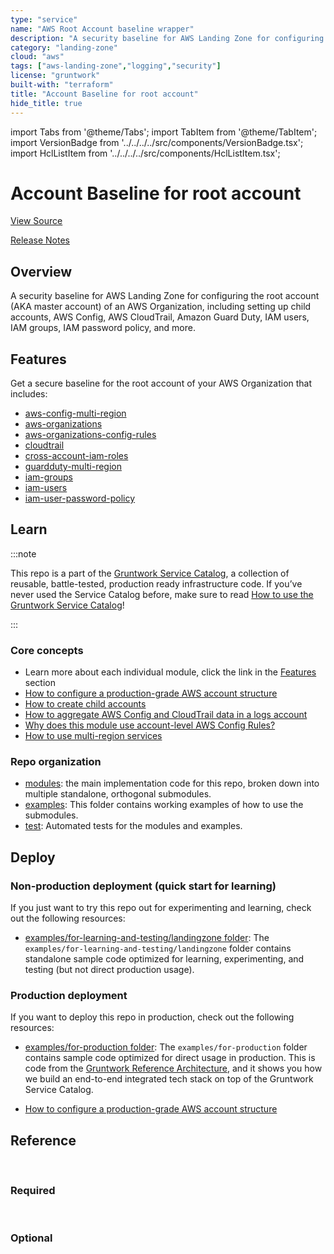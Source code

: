 ```yaml
---
type: "service"
name: "AWS Root Account baseline wrapper"
description: "A security baseline for AWS Landing Zone for configuring the root account (AKA master account) of an AWS Organization, including setting up child accounts, AWS Config, AWS CloudTrail, Amazon Guard Duty, IAM users, IAM groups, IAM password policy, and more."
category: "landing-zone"
cloud: "aws"
tags: ["aws-landing-zone","logging","security"]
license: "gruntwork"
built-with: "terraform"
title: "Account Baseline for root account"
hide_title: true
---
```


import Tabs from '@theme/Tabs';
import TabItem from '@theme/TabItem';
import VersionBadge from '../../../../src/components/VersionBadge.tsx';
import HclListItem from '../../../../src/components/HclListItem.tsx';

<VersionBadge version="0.85.0" lastModifiedVersion="0.85.0"/>

# Account Baseline for root account


<a href="https://github.com/gruntwork-io/terraform-aws-service-catalog/tree/master/modules/landingzone/account-baseline-root" className="link-button">View Source</a>

<a href="https://github.com/gruntwork-io/terraform-aws-service-catalog/releases?q=landingzone%2Faccount-baseline-root" className="link-button" title="Release notes for only the service catalog versions which impacted this service.">Release Notes</a>

## Overview

A security baseline for AWS Landing Zone for configuring the root account (AKA master account) of an AWS Organization, including setting up
child accounts, AWS Config, AWS CloudTrail, Amazon Guard Duty, IAM users, IAM groups, IAM password policy, and more.

## Features

Get a secure baseline for the root account of your AWS Organization that includes:

*   [aws-config-multi-region](https://github.com/gruntwork-io/terraform-aws-security/tree/master/modules/aws-config-multi-region)
*   [aws-organizations](https://github.com/gruntwork-io/terraform-aws-security/tree/master/modules/aws-organizations)
*   [aws-organizations-config-rules](https://github.com/gruntwork-io/terraform-aws-security/tree/master/modules/aws-organizations-config-rules)
*   [cloudtrail](https://github.com/gruntwork-io/terraform-aws-security/tree/master/modules/cloudtrail)
*   [cross-account-iam-roles](https://github.com/gruntwork-io/terraform-aws-security/tree/master/modules/cross-account-iam-roles)
*   [guardduty-multi-region](https://github.com/gruntwork-io/terraform-aws-security/tree/master/modules/guardduty-multi-region)
*   [iam-groups](https://github.com/gruntwork-io/terraform-aws-security/tree/master/modules/iam-groups)
*   [iam-users](https://github.com/gruntwork-io/terraform-aws-security/tree/master/modules/iam-users)
*   [iam-user-password-policy](https://github.com/gruntwork-io/terraform-aws-security/tree/master/modules/iam-user-password-policy)

## Learn

:::note

This repo is a part of the [Gruntwork Service Catalog](https://github.com/gruntwork-io/terraform-aws-service-catalog/),
a collection of reusable, battle-tested, production ready infrastructure code.
If you’ve never used the Service Catalog before, make sure to read
[How to use the Gruntwork Service Catalog](https://docs.gruntwork.io/reference/services/intro/overview)!

:::

### Core concepts

*   Learn more about each individual module, click the link in the [Features](#features) section
*   [How to configure a production-grade AWS account structure](https://docs.gruntwork.io/guides/build-it-yourself/landing-zone/)
*   [How to create child accounts](https://github.com/gruntwork-io/terraform-aws-service-catalog/tree/master/core-concepts.md#creating-child-accounts)
*   [How to aggregate AWS Config and CloudTrail data in a logs account](https://github.com/gruntwork-io/terraform-aws-service-catalog/tree/master/core-concepts.md#aggregating-aws-config-and-cloudtrail-data-in-a-logs-account)
*   [Why does this module use account-level AWS Config Rules?](https://github.com/gruntwork-io/terraform-aws-service-catalog/tree/master/core-concepts.md#why-does-this-module-use-account-level-aws-config-rules)
*   [How to use multi-region services](https://github.com/gruntwork-io/terraform-aws-service-catalog/tree/master/core-concepts.md#how-to-use-multi-region-services)

### Repo organization

*   [modules](https://github.com/gruntwork-io/terraform-aws-service-catalog/tree/master/modules): the main implementation code for this repo, broken down into multiple standalone, orthogonal submodules.
*   [examples](https://github.com/gruntwork-io/terraform-aws-service-catalog/tree/master/examples): This folder contains working examples of how to use the submodules.
*   [test](https://github.com/gruntwork-io/terraform-aws-service-catalog/tree/master/test): Automated tests for the modules and examples.

## Deploy

### Non-production deployment (quick start for learning)

If you just want to try this repo out for experimenting and learning, check out the following resources:

*   [examples/for-learning-and-testing/landingzone folder](https://github.com/gruntwork-io/terraform-aws-service-catalog/tree/master/examples/for-learning-and-testing/landingzone): The
    `examples/for-learning-and-testing/landingzone` folder contains standalone sample code optimized for learning,
    experimenting, and testing (but not direct production usage).

### Production deployment

If you want to deploy this repo in production, check out the following resources:

*   [examples/for-production folder](https://github.com/gruntwork-io/terraform-aws-service-catalog/tree/master/examples/for-production): The `examples/for-production` folder contains sample code
    optimized for direct usage in production. This is code from the
    [Gruntwork Reference Architecture](https://gruntwork.io/reference-architecture/), and it shows you how we build an
    end-to-end integrated tech stack on top of the Gruntwork Service Catalog.

*   [How to configure a production-grade AWS account structure](https://docs.gruntwork.io/guides/build-it-yourself/landing-zone/)

## Reference

<Tabs>
<TabItem value="inputs" label="Inputs" default>

<br/>

### Required

<HclListItem name="aws_account_id" requirement="required" description="The AWS Account ID the template should be operated on. This avoids misconfiguration errors caused by environment variables." type="string"/>

<HclListItem name="aws_region" requirement="required" description="The AWS Region to use as the global config recorder and seed region for GuardDuty." type="string"/>

<HclListItem name="child_accounts" requirement="required" description="Map of child accounts to create. The map key is the name of the account and the value is an object containing account configuration variables. See the comments below for what keys and values this object should contain." type="any"/>

<HclListItem name="config_opt_in_regions" requirement="required" description="Creates resources in the specified regions. The best practice is to enable AWS Config in all enabled regions in your AWS account. This variable must NOT be set to null or empty. Otherwise, we won't know which regions to use and authenticate to, and may use some not enabled in your AWS account (e.g., GovCloud, China, etc). To get the list of regions enabled in your AWS account, you can use the AWS CLI: aws ec2 describe-regions." type="list" typeDetails="list(string)"/>

<HclListItem name="ebs_opt_in_regions" requirement="required" description="Creates resources in the specified regions. The best practice is to enable EBS Encryption in all enabled regions in your AWS account. This variable must NOT be set to null or empty. Otherwise, we won't know which regions to use and authenticate to, and may use some not enabled in your AWS account (e.g., GovCloud, China, etc). To get the list of regions enabled in your AWS account, you can use the AWS CLI: aws ec2 describe-regions. The value provided for <a href=#global_recorder_region><code>global_recorder_region</code></a> must be in this list." type="list" typeDetails="list(string)"/>

<HclListItem name="guardduty_opt_in_regions" requirement="required" description="Creates resources in the specified regions. The best practice is to enable GuardDuty in all enabled regions in your AWS account. This variable must NOT be set to null or empty. Otherwise, we won't know which regions to use and authenticate to, and may use some not enabled in your AWS account (e.g., GovCloud, China, etc). To get the list of regions enabled in your AWS account, you can use the AWS CLI: aws ec2 describe-regions. The value provided for <a href=#global_recorder_region><code>global_recorder_region</code></a> must be in this list." type="list" typeDetails="list(string)"/>

<HclListItem name="iam_access_analyzer_opt_in_regions" requirement="required" description="Creates resources in the specified regions. The best practice is to enable IAM Access Analyzer in all enabled regions in your AWS account. This variable must NOT be set to null or empty. Otherwise, we won't know which regions to use and authenticate to, and may use some not enabled in your AWS account (e.g., GovCloud, China, etc). To get the list of regions enabled in your AWS account, you can use the AWS CLI: aws ec2 describe-regions. The value provided for <a href=#global_recorder_region><code>global_recorder_region</code></a> must be in this list." type="list" typeDetails="list(string)"/>

<HclListItem name="name_prefix" requirement="required" description="The name used to prefix AWS Config and Cloudtrail resources, including the S3 bucket names and SNS topics used for each." type="string"/>


<br/>


### Optional

<HclListItem name="additional_config_rules" requirement="optional" description="Map of additional managed rules to add. The key is the name of the rule (e.g. ´acm-certificate-expiration-check´) and the value is an object specifying the rule details" type="map" typeDetails="map(object({
    # Description of the rule
    description : string
    # Identifier of an available AWS Config Managed Rule to call.
    identifier : string
    # Trigger type of the rule, must be one of ´CONFIG_CHANGE´ or ´PERIODIC´.
    trigger_type : string
    # A map of input parameters for the rule. If you don't have parameters, pass in an empty map ´{}´.
    input_parameters : map(string)
    # Whether or not this applies to global (non-regional) resources like IAM roles. When true, these rules are disabled
    # if var.enable_global_resource_rules is false.
    applies_to_global_resources = bool
  }))" defaultValue="{}"/>

<HclListItem name="allow_auto_deploy_from_github_actions_for_sources" requirement="optional" description="Map of github repositories to the list of branches that are allowed to assume the IAM role. The repository should be encoded as org/repo-name (e.g., gruntwork-io/terrraform-aws-ci). Allows GitHub Actions to assume the auto deploy IAM role using an OpenID Connect Provider for the given repositories. Refer to the docs for github-actions-iam-role for more information. Note that this is mutually exclusive with <a href=#allow_auto_deploy_from_other_account_arns><code>allow_auto_deploy_from_other_account_arns</code></a>. Only used if <a href=#enable_github_actions_access><code>enable_github_actions_access</code></a> is true. " type="map" typeDetails="map(list(string))" defaultValue="{}"/>

<HclListItem name="allow_auto_deploy_from_other_account_arns" requirement="optional" description="A list of IAM ARNs from other AWS accounts that will be allowed to assume the auto deploy IAM role that has the permissions in <a href=#auto_deploy_permissions><code>auto_deploy_permissions</code></a>." type="list" typeDetails="list(string)" defaultValue="[]"/>

<HclListItem name="allow_billing_access_from_other_account_arns" requirement="optional" description="A list of IAM ARNs from other AWS accounts that will be allowed full (read and write) access to the billing info for this account." type="list" typeDetails="list(string)" defaultValue="[]"/>

<HclListItem name="allow_cloudtrail_access_with_iam" requirement="optional" description="If true, an IAM Policy that grants access to CloudTrail will be honored. If false, only the ARNs listed in <a href=#kms_key_user_iam_arns><code>kms_key_user_iam_arns</code></a> will have access to CloudTrail and any IAM Policy grants will be ignored. (true or false)" type="bool" defaultValue="true"/>

<HclListItem name="allow_dev_access_from_other_account_arns" requirement="optional" description="A list of IAM ARNs from other AWS accounts that will be allowed full (read and write) access to the services in this account specified in <a href=#dev_permitted_services><code>dev_permitted_services</code></a>." type="list" typeDetails="list(string)" defaultValue="[]"/>

<HclListItem name="allow_full_access_from_other_account_arns" requirement="optional" description="A list of IAM ARNs from other AWS accounts that will be allowed full (read and write) access to this account." type="list" typeDetails="list(string)" defaultValue="[]"/>

<HclListItem name="allow_logs_access_from_other_account_arns" requirement="optional" description="A list of IAM ARNs from other AWS accounts that will be allowed read access to the logs in CloudTrail, AWS Config, and CloudWatch for this account. If <a href=#cloudtrail_kms_key_arn><code>cloudtrail_kms_key_arn</code></a> is specified, will also be given permissions to decrypt with the KMS CMK that is used to encrypt CloudTrail logs." type="list" typeDetails="list(string)" defaultValue="[]"/>

<HclListItem name="allow_read_only_access_from_other_account_arns" requirement="optional" description="A list of IAM ARNs from other AWS accounts that will be allowed read-only access to this account." type="list" typeDetails="list(string)" defaultValue="[]"/>

<HclListItem name="allow_ssh_grunt_access_from_other_account_arns" requirement="optional" description="A list of IAM ARNs from other AWS accounts that will be allowed read access to IAM groups and publish SSH keys. This is used for ssh-grunt." type="list" typeDetails="list(string)" defaultValue="[]"/>

<HclListItem name="allow_support_access_from_other_account_arns" requirement="optional" description="A list of IAM ARNs from other AWS accounts that will be allowed access to AWS support for this account." type="list" typeDetails="list(string)" defaultValue="[]"/>

<HclListItem name="auto_deploy_permissions" requirement="optional" description="A list of IAM permissions (e.g. ec2:*) that will be added to an IAM Group for doing automated deployments. NOTE: If <a href=#should_create_iam_group_auto_deploy><code>should_create_iam_group_auto_deploy</code></a> is true, the list must have at least one element (e.g. '*')." type="list" typeDetails="list(string)" defaultValue="[]"/>

<HclListItem name="cloudtrail_allow_kms_describe_key_to_external_aws_accounts" requirement="optional" description="Whether or not to allow kms:DescribeKey to external AWS accounts with write access to the CloudTrail bucket. This is useful during deployment so that you don't have to pass around the KMS key ARN." type="bool" defaultValue="false"/>

<HclListItem name="cloudtrail_cloudwatch_logs_group_name" requirement="optional" description="Specify the name of the CloudWatch Logs group to publish the CloudTrail logs to. This log group exists in the current account. Set this value to `null` to avoid publishing the trail logs to the logs group. The recommended configuration for CloudTrail is (a) for each child account to aggregate its logs in an S3 bucket in a single central account, such as a logs account and (b) to also store 14 days work of logs in CloudWatch in the child account itself for local debugging." type="string" defaultValue="cloudtrail-logs"/>

<HclListItem name="cloudtrail_data_logging_enabled" requirement="optional" description="If true, logging of data events will be enabled." type="bool" defaultValue="false"/>

<HclListItem name="cloudtrail_data_logging_include_management_events" requirement="optional" description="Specify if you want your event selector to include management events for your trail." type="bool" defaultValue="true"/>

<HclListItem name="cloudtrail_data_logging_read_write_type" requirement="optional" description="Specify if you want your trail to log read-only events, write-only events, or all. Possible values are: ReadOnly, WriteOnly, All." type="string" defaultValue="All"/>

<HclListItem name="cloudtrail_data_logging_resources" requirement="optional" description="Data resources for which to log data events. This should be a map, where each key is a data resource type, and each value is a list of data resource values. Possible values for data resource types are: AWS::S3::Object, AWS::Lambda::Function and AWS::DynamoDB::Table. See the '<a href=#data_resource><code>data_resource</code></a>' block within the '<a href=#event_selector><code>event_selector</code></a>' block of the '<a href=#aws_cloudtrail><code>aws_cloudtrail</code></a>' resource for context: https://registry.terraform.io/providers/hashicorp/aws/latest/docs/resources/cloudtrail#<a href=#data_resource><code>data_resource</code></a>." type="map" typeDetails="map(list(string))" defaultValue="{}"/>

<HclListItem name="cloudtrail_enable_key_rotation" requirement="optional" description="Whether or not to enable automatic annual rotation of the KMS key. Defaults to true." type="bool" defaultValue="true"/>

<HclListItem name="cloudtrail_force_destroy" requirement="optional" description="If set to true, when you run 'terraform destroy', delete all objects from the bucket so that the bucket can be destroyed without error. Warning: these objects are not recoverable so only use this if you're absolutely sure you want to permanently delete everything!" type="bool" defaultValue="false"/>

<HclListItem name="cloudtrail_is_organization_trail" requirement="optional" description="Specifies whether the trail is an AWS Organizations trail. Organization trails log events for the root account and all member accounts. Can only be created in the organization root account. (true or false)" type="bool" defaultValue="false"/>

<HclListItem name="cloudtrail_kms_key_administrator_iam_arns" requirement="optional" description="All CloudTrail Logs will be encrypted with a KMS Key (a Customer Master Key) that governs access to write API calls older than 7 days and all read API calls. The IAM Users specified in this list will have rights to change who can access this extended log data. Note that if you specify a logs account (by setting <a href=#is_logs_account><code>is_logs_account</code></a> = true on one of the accounts in <a href=#child_accounts><code>child_accounts</code></a>), the KMS CMK will be created in that account, and the root of that account will automatically be made an admin of the CMK." type="list" typeDetails="list(string)" defaultValue="[]"/>

<HclListItem name="cloudtrail_kms_key_arn" requirement="optional" description="All CloudTrail Logs will be encrypted with a KMS CMK (Customer Master Key) that governs access to write API calls older than 7 days and all read API calls. If that CMK already exists, set this to the ARN of that CMK. Otherwise, set this to null, and a new CMK will be created. If you set <a href=#is_logs_account><code>is_logs_account</code></a> to true on one of the accounts in <a href=#child_accounts><code>child_accounts</code></a>, the KMS CMK will be created in that account (this is the recommended approach!)." type="string" defaultValue="null"/>

<HclListItem name="cloudtrail_kms_key_arn_is_alias" requirement="optional" description="If the <a href=#kms_key_arn><code>kms_key_arn</code></a> provided is an alias or alias ARN, then this must be set to true so that the module will exchange the alias for a CMK ARN. Setting this to true and using aliases requires <a href=#cloudtrail_allow_kms_describe_key_to_external_aws_accounts><code>cloudtrail_allow_kms_describe_key_to_external_aws_accounts</code></a> to also be true for multi-account scenarios." type="bool" defaultValue="false"/>

<HclListItem name="cloudtrail_kms_key_user_iam_arns" requirement="optional" description="All CloudTrail Logs will be encrypted with a KMS Key (a Customer Master Key) that governs access to write API calls older than 7 days and all read API calls. The IAM Users specified in this list will have read-only access to this extended log data." type="list" typeDetails="list(string)" defaultValue="[]"/>

<HclListItem name="cloudtrail_num_days_after_which_archive_log_data" requirement="optional" description="After this number of days, log files should be transitioned from S3 to Glacier. Enter 0 to never archive log data." type="number" defaultValue="30"/>

<HclListItem name="cloudtrail_num_days_after_which_delete_log_data" requirement="optional" description="After this number of days, log files should be deleted from S3. Enter 0 to never delete log data." type="number" defaultValue="365"/>

<HclListItem name="cloudtrail_num_days_to_retain_cloudwatch_logs" requirement="optional" description="After this number of days, logs stored in CloudWatch will be deleted. Possible values are: 1, 3, 5, 7, 14, 30, 60, 90, 120, 150, 180, 365, 400, 545, 731, 1827, 3653, and 0 (default). When set to 0, logs will be retained indefinitely." type="number" defaultValue="0"/>

<HclListItem name="cloudtrail_organization_id" requirement="optional" description="The ID of the organization. Required only if an organization wide CloudTrail is being setup and `<a href=#create_organization><code>create_organization</code></a>` is set to false. The organization ID is required to ensure that the entire organization is whitelisted in the CloudTrail bucket write policy." type="string" defaultValue="null"/>

<HclListItem name="cloudtrail_s3_bucket_name" requirement="optional" description="The name of the S3 Bucket where CloudTrail logs will be stored. This could be a bucket in this AWS account or the name of a bucket in another AWS account where CloudTrail logs should be sent. If you set <a href=#is_logs_account><code>is_logs_account</code></a> on one of the accounts in <a href=#child_accounts><code>child_accounts</code></a>, the S3 bucket will be created in that account (this is the recommended approach!)." type="string" defaultValue="null"/>

<HclListItem name="cloudtrail_s3_mfa_delete" requirement="optional" description="Enable MFA delete for either 'Change the versioning state of your bucket' or 'Permanently delete an object version'. This setting only applies to the bucket used to storage Cloudtrail data. This cannot be used to toggle this setting but is available to allow managed buckets to reflect the state in AWS.  For instructions on how to enable MFA Delete, check out the README from the terraform-aws-security/private-s3-bucket module." type="bool" defaultValue="false"/>

<HclListItem name="cloudtrail_should_create_s3_bucket" requirement="optional" description="If true, create an S3 bucket of name <a href=#cloudtrail_s3_bucket_name><code>cloudtrail_s3_bucket_name</code></a> for CloudTrail logs, either in the logs account—the account in <a href=#child_accounts><code>child_accounts</code></a> that has <a href=#is_logs_account><code>is_logs_account</code></a> set to true (this is the recommended approach!)—or in this account if none of the child accounts are marked as a logs account. If false, assume <a href=#cloudtrail_s3_bucket_name><code>cloudtrail_s3_bucket_name</code></a> is an S3 bucket that already exists. We recommend setting this to true and setting <a href=#is_logs_account><code>is_logs_account</code></a> to true on one of the accounts in <a href=#child_accounts><code>child_accounts</code></a> to use that account as a logs account where you aggregate all your CloudTrail data. In case you want to disable the CloudTrail module and the S3 bucket, you need to set both <a href=#enable_cloudtrail><code>enable_cloudtrail</code></a> and <a href=#cloudtrail_should_create_s3_bucket><code>cloudtrail_should_create_s3_bucket</code></a> to false." type="bool" defaultValue="true"/>

<HclListItem name="cloudtrail_tags" requirement="optional" description="Tags to apply to the CloudTrail resources." type="map" typeDetails="map(string)" defaultValue="{}"/>

<HclListItem name="config_aggregate_config_data_in_external_account" requirement="optional" description="Set to true to send the AWS Config data to another account (e.g., a logs account) for aggregation purposes. You must set the ID of that other account via the <a href=#config_central_account_id><code>config_central_account_id</code></a> variable. Note that if one of the accounts in <a href=#child_accounts><code>child_accounts</code></a> has <a href=#is_logs_account><code>is_logs_account</code></a> set to true (this is the approach we recommended!), this variable will be assumed to be true, so you don't have to pass any value for it.  This redundant variable has to exist because Terraform does not allow computed data in count and <a href=#for_each><code>for_each</code></a> parameters and <a href=#config_central_account_id><code>config_central_account_id</code></a> may be computed if its the ID of a newly-created AWS account." type="bool" defaultValue="false"/>

<HclListItem name="config_central_account_id" requirement="optional" description="If the S3 bucket and SNS topics used for AWS Config live in a different AWS account, set this variable to the ID of that account. If the S3 bucket and SNS topics live in this account, set this variable to an empty string. Note that if one of the accounts in <a href=#child_accounts><code>child_accounts</code></a> has <a href=#is_logs_account><code>is_logs_account</code></a> set to true (this is the approach we recommended!), that account's ID will be used automatically, and you can leave this variable null." type="string" defaultValue=""/>

<HclListItem name="config_create_account_rules" requirement="optional" description="Set to true to create account-level AWS Config rules directly in this account. Set false to create org-level rules that apply to this account and all child accounts. We recommend setting this to true to use account-level rules because org-level rules create a chicken-and-egg problem with creating new accounts (see this module's README for details)." type="bool" defaultValue="true"/>

<HclListItem name="config_delivery_channel_kms_key_arn" requirement="optional" description="Optional KMS key to use for encrypting S3 objects on the AWS Config delivery channel for an externally managed S3 bucket. This must belong to the same region as the destination S3 bucket. If null, AWS Config will default to encrypting the delivered data with AES-256 encryption. Only used if <a href=#should_create_s3_bucket><code>should_create_s3_bucket</code></a> is false - otherwise, <a href=#config_s3_bucket_kms_key_arn><code>config_s3_bucket_kms_key_arn</code></a> is used." type="string" defaultValue="null"/>

<HclListItem name="config_force_destroy" requirement="optional" description="If set to true, when you run 'terraform destroy', delete all objects from the bucket so that the bucket can be destroyed without error. Warning: these objects are not recoverable so only use this if you're absolutely sure you want to permanently delete everything!" type="bool" defaultValue="false"/>

<HclListItem name="config_num_days_after_which_archive_log_data" requirement="optional" description="After this number of days, log files should be transitioned from S3 to Glacier. Enter 0 to never archive log data." type="number" defaultValue="365"/>

<HclListItem name="config_num_days_after_which_delete_log_data" requirement="optional" description="After this number of days, log files should be deleted from S3. Enter 0 to never delete log data." type="number" defaultValue="730"/>

<HclListItem name="config_s3_bucket_kms_key_arn" requirement="optional" description="Optional KMS key (in logs account) to use for encrypting S3 objects on the AWS Config bucket, when the S3 bucket is created within this module (<a href=#config_should_create_s3_bucket><code>config_should_create_s3_bucket</code></a> is true). For encrypting S3 objects on delivery for an externally managed S3 bucket, refer to the <a href=#config_delivery_channel_kms_key_arn><code>config_delivery_channel_kms_key_arn</code></a> input variable. If null, data in S3 will be encrypted using the default aws/s3 key. If provided, the key policy of the provided key must permit the IAM role used by AWS Config. See https://docs.aws.amazon.com/sns/latest/dg/sns-key-management.html. Note that the KMS key must reside in the global recorder region (as configured by <a href=#aws_region><code>aws_region</code></a>)." type="string" defaultValue="null"/>

<HclListItem name="config_s3_bucket_name" requirement="optional" description="The name of the S3 Bucket where Config items will be stored. This could be a bucket in this AWS account or the name of a bucket in another AWS account where Config items should be sent. If you set <a href=#is_logs_account><code>is_logs_account</code></a> to true on one of the accounts in <a href=#child_accounts><code>child_accounts</code></a>, the S3 bucket will be created in that account (this is the recommended approach!)." type="string" defaultValue="null"/>

<HclListItem name="config_s3_mfa_delete" requirement="optional" description="Enable MFA delete for either 'Change the versioning state of your bucket' or 'Permanently delete an object version'. This setting only applies to the bucket used to storage AWS Config data. This cannot be used to toggle this setting but is available to allow managed buckets to reflect the state in AWS. For instructions on how to enable MFA Delete, check out the README from the terraform-aws-security/private-s3-bucket module." type="bool" defaultValue="false"/>

<HclListItem name="config_should_create_s3_bucket" requirement="optional" description="If true, create an S3 bucket of name <a href=#config_s3_bucket_name><code>config_s3_bucket_name</code></a> for AWS Config data, either in the logs account—the account in <a href=#child_accounts><code>child_accounts</code></a> that has <a href=#is_logs_account><code>is_logs_account</code></a> set to true (this is the recommended approach!)—or in this account if none of the child accounts are marked as a logs account. If false, assume <a href=#config_s3_bucket_name><code>config_s3_bucket_name</code></a> is an S3 bucket that already exists. We recommend setting this to true and setting <a href=#is_logs_account><code>is_logs_account</code></a> to true on one of the accounts in <a href=#child_accounts><code>child_accounts</code></a> to use that account as a logs account where you aggregate all your AWS Config data. In case you want to disable the AWS Config module and the S3 bucket, you need to set both <a href=#enable_config><code>enable_config</code></a> and <a href=#config_should_create_s3_bucket><code>config_should_create_s3_bucket</code></a> to false." type="bool" defaultValue="true"/>

<HclListItem name="config_should_create_sns_topic" requirement="optional" description="Set to true to create an SNS topic in this account for sending AWS Config notifications. Set to false to assume the topic specified in <a href=#config_sns_topic_name><code>config_sns_topic_name</code></a> already exists in another AWS account (e.g the logs account)." type="bool" defaultValue="false"/>

<HclListItem name="config_sns_topic_kms_key_region_map" requirement="optional" description="Optional KMS key to use for each region for configuring default encryption for the SNS topic (encoded as a map from region - e.g. us-east-1 - to ARN of KMS key). If null or the region key is missing, encryption will not be configured for the SNS topic in that region." type="map" typeDetails="map(string)" defaultValue="null"/>

<HclListItem name="config_sns_topic_name" requirement="optional" description="The name of the SNS Topic in where AWS Config notifications will be sent. Can be in the same account or in another account." type="string" defaultValue="ConfigTopic"/>

<HclListItem name="config_tags" requirement="optional" description="A map of tags to apply to the S3 Bucket. The key is the tag name and the value is the tag value." type="map" typeDetails="map(string)" defaultValue="{}"/>

<HclListItem name="configrules_excluded_accounts" requirement="optional" description="List of AWS account identifiers to exclude from org-level Config rules. Only used if <a href=#config_create_account_rules><code>config_create_account_rules</code></a> is false (not recommended)." type="list" typeDetails="list(string)" defaultValue="[]"/>

<HclListItem name="configrules_maximum_execution_frequency" requirement="optional" description="The maximum frequency with which AWS Config runs evaluations for the ´PERIODIC´ rules. See https://www.terraform.io/docs/providers/aws/r/<a href=#config_organization_managed_rule><code>config_organization_managed_rule</code></a>.html#<a href=#maximum_execution_frequency><code>maximum_execution_frequency</code></a>" type="string" defaultValue="TwentyFour_Hours"/>

<HclListItem name="create_organization" requirement="optional" description="Set to true to create/configure AWS Organizations for the first time in this account. If you already configured AWS Organizations in your account, set this to false; alternatively, you could set it to true and run 'terraform import' to import you existing Organization." type="bool" defaultValue="true"/>

<HclListItem name="cross_account_access_all_group_name" requirement="optional" description="The name of the IAM group that will grant access to all external AWS accounts in <a href=#iam_groups_for_cross_account_access><code>iam_groups_for_cross_account_access</code></a>." type="string" defaultValue="_all-accounts"/>

<HclListItem name="dev_permitted_services" requirement="optional" description="A list of AWS services for which the developers from the accounts in <a href=#allow_dev_access_from_other_account_arns><code>allow_dev_access_from_other_account_arns</code></a> will receive full permissions. See https://goo.gl/ZyoHlz to find the IAM Service name. For example, to grant developers access only to EC2 and Amazon Machine Learning, use the value ['ec2','machinelearning']. Do NOT add iam to the list of services, or that will grant Developers de facto admin access." type="list" typeDetails="list(string)" defaultValue="[]"/>

<HclListItem name="ebs_enable_encryption" requirement="optional" description="If set to true (default), all new EBS volumes will have encryption enabled by default" type="bool" defaultValue="true"/>

<HclListItem name="ebs_kms_key_arns" requirement="optional" description="Optional map of region names to KMS keys to use for EBS volume encryption when <a href=#ebs_use_existing_kms_keys><code>ebs_use_existing_kms_keys</code></a> is enabled." type="map" typeDetails="map(string)" defaultValue="{}"/>

<HclListItem name="ebs_use_existing_kms_keys" requirement="optional" description="If set to true, the KMS Customer Managed Keys (CMK) specified in <a href=#ebs_kms_key_arns><code>ebs_kms_key_arns</code></a> will be set as the default for EBS encryption. When false (default), the AWS-managed aws/ebs key will be used." type="bool" defaultValue="false"/>

<HclListItem name="enable_cloudtrail" requirement="optional" description="Set to true to enable CloudTrail in the root account. Set to false to disable CloudTrail (note: all other CloudTrail variables will be ignored). In case you want to disable the CloudTrail module and the S3 bucket, you need to set both <a href=#enable_cloudtrail><code>enable_cloudtrail</code></a> and <a href=#cloudtrail_should_create_s3_bucket><code>cloudtrail_should_create_s3_bucket</code></a> to false." type="bool" defaultValue="true"/>

<HclListItem name="enable_cloudtrail_s3_server_access_logging" requirement="optional" description="Enables S3 server access logging which sends detailed records for the requests that are made to the bucket. Defaults to false." type="bool" defaultValue="false"/>

<HclListItem name="enable_config" requirement="optional" description="Set to true to enable AWS Config in the root account. Set to false to disable AWS Config (note: all other AWS config variables will be ignored). In case you want to disable the CloudTrail module and the S3 bucket, you need to set both <a href=#enable_cloudtrail><code>enable_cloudtrail</code></a> and <a href=#cloudtrail_should_create_s3_bucket><code>cloudtrail_should_create_s3_bucket</code></a> to false." type="bool" defaultValue="true"/>

<HclListItem name="enable_encrypted_volumes" requirement="optional" description="Checks whether the EBS volumes that are in an attached state are encrypted." type="bool" defaultValue="true"/>

<HclListItem name="enable_github_actions_access" requirement="optional" description="When true, create an Open ID Connect Provider that GitHub actions can use to assume IAM roles in the account. Refer to https://docs.github.com/en/actions/deployment/security-hardening-your-deployments/configuring-openid-connect-in-amazon-web-services for more information." type="bool" defaultValue="false"/>

<HclListItem name="enable_iam_access_analyzer" requirement="optional" description="A feature flag to enable or disable this module." type="bool" defaultValue="false"/>

<HclListItem name="enable_iam_cross_account_roles" requirement="optional" description="A feature flag to enable or disable this module." type="bool" defaultValue="true"/>

<HclListItem name="enable_iam_groups" requirement="optional" description="A feature flag to enable or disable this module." type="bool" defaultValue="true"/>

<HclListItem name="enable_iam_password_policy" requirement="optional" description="Checks whether the account password policy for IAM users meets the specified requirements." type="bool" defaultValue="true"/>

<HclListItem name="enable_insecure_sg_rules" requirement="optional" description="Checks whether the security group with 0.0.0.0/0 of any Amazon Virtual Private Cloud (Amazon VPC) allows only specific inbound TCP or UDP traffic." type="bool" defaultValue="true"/>

<HclListItem name="enable_rds_storage_encrypted" requirement="optional" description="Checks whether storage encryption is enabled for your RDS DB instances." type="bool" defaultValue="true"/>

<HclListItem name="enable_root_account_mfa" requirement="optional" description="Checks whether users of your AWS account require a multi-factor authentication (MFA) device to sign in with root credentials." type="bool" defaultValue="true"/>

<HclListItem name="enable_s3_bucket_public_read_prohibited" requirement="optional" description="Checks that your Amazon S3 buckets do not allow public read access." type="bool" defaultValue="true"/>

<HclListItem name="enable_s3_bucket_public_write_prohibited" requirement="optional" description="Checks that your Amazon S3 buckets do not allow public write access." type="bool" defaultValue="true"/>

<HclListItem name="encrypted_volumes_kms_id" requirement="optional" description="ID or ARN of the KMS key that is used to encrypt the volume. Used for configuring the encrypted volumes config rule." type="string" defaultValue="null"/>

<HclListItem name="force_destroy_users" requirement="optional" description="When destroying this user, destroy even if it has non-Terraform-managed IAM access keys, login profile, or MFA devices. Without <a href=#force_destroy><code>force_destroy</code></a> a user with non-Terraform-managed access keys and login profile will fail to be destroyed." type="bool" defaultValue="false"/>

<HclListItem name="github_actions_openid_connect_provider_thumbprint_list" requirement="optional" description="When set, use the statically provided hardcoded list of thumbprints rather than looking it up dynamically. This is useful if you want to trade reliability of the OpenID Connect Provider across certificate renewals with a static list that is obtained using a trustworthy mechanism, to mitigate potential damage from a domain hijacking attack on GitHub domains." type="list" typeDetails="list(string)" defaultValue="null"/>

<HclListItem name="guardduty_cloudwatch_event_rule_name" requirement="optional" description="Name of the Cloudwatch event rules." type="string" defaultValue="guardduty-finding-events"/>

<HclListItem name="guardduty_finding_publishing_frequency" requirement="optional" description="Specifies the frequency of notifications sent for subsequent finding occurrences. If the detector is a GuardDuty member account, the value is determined by the GuardDuty master account and cannot be modified, otherwise defaults to <a href=#SIX_HOURS><code>SIX_HOURS</code></a>. For standalone and GuardDuty master accounts, it must be configured in Terraform to enable drift detection. Valid values for standalone and master accounts: <a href=#FIFTEEN_MINUTES><code>FIFTEEN_MINUTES</code></a>, <a href=#ONE_HOUR><code>ONE_HOUR</code></a>, <a href=#SIX_HOURS><code>SIX_HOURS</code></a>." type="string" defaultValue="null"/>

<HclListItem name="guardduty_findings_sns_topic_name" requirement="optional" description="Specifies a name for the created SNS topics where findings are published. <a href=#publish_findings_to_sns><code>publish_findings_to_sns</code></a> must be set to true." type="string" defaultValue="guardduty-findings"/>

<HclListItem name="guardduty_publish_findings_to_sns" requirement="optional" description="Send GuardDuty findings to SNS topics specified by <a href=#findings_sns_topic_name><code>findings_sns_topic_name</code></a>." type="bool" defaultValue="false"/>

<HclListItem name="iam_access_analyzer_name" requirement="optional" description="The name of the IAM Access Analyzer module" type="string" defaultValue="baseline_root-iam_access_analyzer"/>

<HclListItem name="iam_access_analyzer_type" requirement="optional" description="If set to ORGANIZATION, the analyzer will be scanning the current organization and any policies that refer to linked resources such as S3, IAM, Lambda and SQS policies." type="string" defaultValue="ORGANIZATION"/>

<HclListItem name="iam_group_developers_permitted_services" requirement="optional" description="A list of AWS services for which the developers IAM Group will receive full permissions. See https://goo.gl/ZyoHlz to find the IAM Service name. For example, to grant developers access only to EC2 and Amazon Machine Learning, use the value ['ec2','machinelearning']. Do NOT add iam to the list of services, or that will grant Developers de facto admin access. If you need to grant iam privileges, just grant the user Full Access." type="list" typeDetails="list(string)" defaultValue="[]"/>

<HclListItem name="iam_group_names_ssh_grunt_sudo_users" requirement="optional" description="The list of names to be used for the IAM Group that enables its members to SSH as a sudo user into any server configured with the ssh-grunt Gruntwork module. Pass in multiple to configure multiple different IAM groups to control different groupings of access at the server level. Pass in empty list to disable creation of the IAM groups." type="list" typeDetails="list(string)" defaultValue="[]"/>

<HclListItem name="iam_group_names_ssh_grunt_users" requirement="optional" description="The name to be used for the IAM Group that enables its members to SSH as a non-sudo user into any server configured with the ssh-grunt Gruntwork module. Pass in multiple to configure multiple different IAM groups to control different groupings of access at the server level. Pass in empty list to disable creation of the IAM groups." type="list" typeDetails="list(string)" defaultValue="[]"/>

<HclListItem name="iam_groups_for_cross_account_access" requirement="optional" description="This variable is used to create groups that allow IAM users to assume roles in your other AWS accounts. It should be a list of objects, where each object has the fields '<a href=#group_name><code>group_name</code></a>', which will be used as the name of the IAM group, and '<a href=#iam_role_arns><code>iam_role_arns</code></a>', which is a list of ARNs of IAM Roles that you can assume when part of that group. For each entry in the list of objects, we will create an IAM group that allows users to assume the given IAM role(s) in the other AWS account. This allows you to define all your IAM users in one account (e.g. the users account) and to grant them access to certain IAM roles in other accounts (e.g. the stage, prod, audit accounts)." type="list" typeDetails="list(object({
    group_name    = string
    iam_role_arns = list(string)
  }))" defaultValue="[]"/>

<HclListItem name="iam_password_policy_allow_users_to_change_password" requirement="optional" description="Allow users to change their own password." type="bool" defaultValue="true"/>

<HclListItem name="iam_password_policy_hard_expiry" requirement="optional" description="Password expiration requires administrator reset." type="bool" defaultValue="true"/>

<HclListItem name="iam_password_policy_max_password_age" requirement="optional" description="Number of days before password expiration." type="number" defaultValue="30"/>

<HclListItem name="iam_password_policy_minimum_password_length" requirement="optional" description="Password minimum length." type="number" defaultValue="16"/>

<HclListItem name="iam_password_policy_password_reuse_prevention" requirement="optional" description="Number of passwords before allowing reuse." type="number" defaultValue="5"/>

<HclListItem name="iam_password_policy_require_lowercase_characters" requirement="optional" description="Require at least one lowercase character in password." type="bool" defaultValue="true"/>

<HclListItem name="iam_password_policy_require_numbers" requirement="optional" description="Require at least one number in password." type="bool" defaultValue="true"/>

<HclListItem name="iam_password_policy_require_symbols" requirement="optional" description="Require at least one symbol in password." type="bool" defaultValue="true"/>

<HclListItem name="iam_password_policy_require_uppercase_characters" requirement="optional" description="Require at least one uppercase character in password." type="bool" defaultValue="true"/>

<HclListItem name="iam_role_tags" requirement="optional" description="The tags to apply to all the IAM role resources." type="map" typeDetails="map(string)" defaultValue="{}"/>

<HclListItem name="insecure_sg_rules_authorized_tcp_ports" requirement="optional" description="Comma-separated list of TCP ports authorized to be open to 0.0.0.0/0. Ranges are defined by a dash; for example, '443,1020-1025'." type="string" defaultValue="443"/>

<HclListItem name="insecure_sg_rules_authorized_udp_ports" requirement="optional" description="Comma-separated list of UDP ports authorized to be open to 0.0.0.0/0. Ranges are defined by a dash; for example, '500,1020-1025'." type="string" defaultValue="null"/>

<HclListItem name="is_multi_region_trail" requirement="optional" description="Specifies whether CloudTrail will log only API calls in the current region or in all regions. (true or false)" type="bool" defaultValue="true"/>

<HclListItem name="organizations_aws_service_access_principals" requirement="optional" description="List of AWS service principal names for which you want to enable integration with your organization. Must have `<a href=#organizations_feature_set><code>organizations_feature_set</code></a>` set to ALL. See https://docs.aws.amazon.com/organizations/latest/userguide/<a href=#orgs_integrate_services><code>orgs_integrate_services</code></a>.html" type="list" typeDetails="list(string)" defaultValue="['cloudtrail.amazonaws.com','config-multiaccountsetup.amazonaws.com','config.amazonaws.com','access-analyzer.amazonaws.com']"/>

<HclListItem name="organizations_default_iam_user_access_to_billing" requirement="optional" description="If set to ALLOW, the new account enables IAM users to access account billing information if they have the required permissions. If set to DENY, then only the root user of the new account can access account billing information." type="string" defaultValue="ALLOW"/>

<HclListItem name="organizations_default_role_name" requirement="optional" description="The name of an IAM role that Organizations automatically preconfigures in the new member account. This role trusts the master account, allowing users in the master account to assume the role, as permitted by the master account administrator." type="string" defaultValue="OrganizationAccountAccessRole"/>

<HclListItem name="organizations_default_tags" requirement="optional" description="Default tags to add to accounts. Will be appended to ´<a href=#child_account><code>child_account</code></a>.*.tags´" type="map" typeDetails="map(string)" defaultValue="{}"/>

<HclListItem name="organizations_enabled_policy_types" requirement="optional" description="List of Organizations policy types to enable in the Organization Root. See https://docs.aws.amazon.com/organizations/latest/APIReference/<a href=#API_EnablePolicyType><code>API_EnablePolicyType</code></a>.html" type="list" typeDetails="list(string)" defaultValue="['SERVICE_CONTROL_POLICY']"/>

<HclListItem name="organizations_feature_set" requirement="optional" description="Specify `ALL` or `<a href=#CONSOLIDATED_BILLING><code>CONSOLIDATED_BILLING</code></a>`." type="string" defaultValue="ALL"/>

<HclListItem name="password_reset_required" requirement="optional" description="Force the user to reset their password on initial login. Only used for users with <a href=#create_login_profile><code>create_login_profile</code></a> set to true." type="bool" defaultValue="true"/>

<HclListItem name="rds_storage_encrypted_kms_id" requirement="optional" description="KMS key ID or ARN used to encrypt the storage. Used for configuring the RDS storage encryption config rule." type="string" defaultValue="null"/>

<HclListItem name="should_create_iam_group_auto_deploy" requirement="optional" description="Should we create the IAM Group for auto-deploy? Allows automated deployment by granting the permissions specified in <a href=#auto_deploy_permissions><code>auto_deploy_permissions</code></a>. (true or false)" type="bool" defaultValue="false"/>

<HclListItem name="should_create_iam_group_billing" requirement="optional" description="Should we create the IAM Group for billing? Allows read-write access to billing features only. (true or false)" type="bool" defaultValue="true"/>

<HclListItem name="should_create_iam_group_developers" requirement="optional" description="Should we create the IAM Group for developers? The permissions of that group are specified via <a href=#iam_group_developers_permitted_services><code>iam_group_developers_permitted_services</code></a>. (true or false)" type="bool" defaultValue="false"/>

<HclListItem name="should_create_iam_group_full_access" requirement="optional" description="Should we create the IAM Group for full access? Allows full access to all AWS resources. (true or false)" type="bool" defaultValue="true"/>

<HclListItem name="should_create_iam_group_houston_cli_users" requirement="optional" description="Should we create the IAM Group for houston CLI users? Allows users to use the houston CLI for managing and deploying services." type="bool" defaultValue="false"/>

<HclListItem name="should_create_iam_group_logs" requirement="optional" description="Should we create the IAM Group for logs? Allows read access to logs in CloudTrail, AWS Config, and CloudWatch. If <a href=#cloudtrail_kms_key_arn><code>cloudtrail_kms_key_arn</code></a> is specified, will also be given permissions to decrypt with the KMS CMK that is used to encrypt CloudTrail logs. (true or false)" type="bool" defaultValue="false"/>

<HclListItem name="should_create_iam_group_read_only" requirement="optional" description="Should we create the IAM Group for read-only? Allows read-only access to all AWS resources. (true or false)" type="bool" defaultValue="false"/>

<HclListItem name="should_create_iam_group_support" requirement="optional" description="Should we create the IAM Group for support? Allows access to AWS support. (true or false)" type="bool" defaultValue="true"/>

<HclListItem name="should_create_iam_group_use_existing_iam_roles" requirement="optional" description="Should we create the IAM Group for use-existing-iam-roles? Allow launching AWS resources with existing IAM Roles, but no ability to create new IAM Roles. (true or false)" type="bool" defaultValue="false"/>

<HclListItem name="should_create_iam_group_user_self_mgmt" requirement="optional" description="Should we create the IAM Group for user self-management? Allows users to manage their own IAM user accounts, but not other IAM users. (true or false)" type="bool" defaultValue="false"/>

<HclListItem name="should_require_mfa" requirement="optional" description="Should we require that all IAM Users use Multi-Factor Authentication for both AWS API calls and the AWS Web Console? (true or false)" type="bool" defaultValue="true"/>

<HclListItem name="users" requirement="optional" description="A map of users to create. The keys are the user names and the values are an object with the optional keys 'groups' (a list of IAM groups to add the user to), 'tags' (a map of tags to apply to the user), '<a href=#pgp_key><code>pgp_key</code></a>' (either a base-64 encoded PGP public key, or a keybase username in the form keybase:username, used to encrypt the user's credentials; required if <a href=#create_login_profile><code>create_login_profile</code></a> or <a href=#create_access_keys><code>create_access_keys</code></a> is true), '<a href=#create_login_profile><code>create_login_profile</code></a>' (if set to true, create a password to login to the AWS Web Console), '<a href=#create_access_keys><code>create_access_keys</code></a>' (if set to true, create access keys for the user), 'path' (the path), and '<a href=#permissions_boundary><code>permissions_boundary</code></a>' (the ARN of the policy that is used to set the permissions boundary for the user)." type="any" defaultValue="{}"/>

</TabItem>
<TabItem value="outputs" label="Outputs">

<br/>

<HclListItem name="allow_auto_deploy_access_from_other_accounts_iam_role_arn" requirement="required"/>

<HclListItem name="allow_auto_deploy_access_from_other_accounts_iam_role_id" requirement="required"/>

<HclListItem name="allow_billing_access_from_other_accounts_iam_role_arn" requirement="required"/>

<HclListItem name="allow_billing_access_from_other_accounts_iam_role_id" requirement="required"/>

<HclListItem name="allow_billing_access_sign_in_url" requirement="required"/>

<HclListItem name="allow_dev_access_from_other_accounts_iam_role_arn" requirement="required"/>

<HclListItem name="allow_dev_access_from_other_accounts_iam_role_id" requirement="required"/>

<HclListItem name="allow_dev_access_sign_in_url" requirement="required"/>

<HclListItem name="allow_full_access_from_other_accounts_iam_role_arn" requirement="required"/>

<HclListItem name="allow_full_access_from_other_accounts_iam_role_id" requirement="required"/>

<HclListItem name="allow_full_access_sign_in_url" requirement="required"/>

<HclListItem name="allow_houston_cli_access_from_other_accounts_iam_role_arn" requirement="required"/>

<HclListItem name="allow_houston_cli_access_from_other_accounts_iam_role_id" requirement="required"/>

<HclListItem name="allow_iam_admin_access_from_other_accounts_iam_role_arn" requirement="required"/>

<HclListItem name="allow_iam_admin_access_from_other_accounts_iam_role_id" requirement="required"/>

<HclListItem name="allow_iam_admin_access_sign_in_url" requirement="required"/>

<HclListItem name="allow_logs_access_from_other_accounts_iam_role_arn" requirement="required"/>

<HclListItem name="allow_logs_access_from_other_accounts_iam_role_id" requirement="required"/>

<HclListItem name="allow_logs_access_sign_in_url" requirement="required"/>

<HclListItem name="allow_read_only_access_from_other_accounts_iam_role_arn" requirement="required"/>

<HclListItem name="allow_read_only_access_from_other_accounts_iam_role_id" requirement="required"/>

<HclListItem name="allow_read_only_access_sign_in_url" requirement="required"/>

<HclListItem name="allow_ssh_grunt_access_from_other_accounts_iam_role_arn" requirement="required"/>

<HclListItem name="allow_ssh_grunt_access_from_other_accounts_iam_role_id" requirement="required"/>

<HclListItem name="allow_ssh_grunt_access_sign_in_url" requirement="required"/>

<HclListItem name="allow_ssh_grunt_houston_access_from_other_accounts_iam_role_arn" requirement="required"/>

<HclListItem name="allow_ssh_grunt_houston_access_from_other_accounts_iam_role_id" requirement="required"/>

<HclListItem name="allow_ssh_grunt_houston_access_sign_in_url" requirement="required"/>

<HclListItem name="allow_support_access_from_other_accounts_iam_role_arn" requirement="required"/>

<HclListItem name="allow_support_access_from_other_accounts_iam_role_id" requirement="required"/>

<HclListItem name="allow_support_access_sign_in_url" requirement="required"/>

<HclListItem name="aws_ebs_encryption_by_default_enabled" requirement="required" description="A map from region to a boolean indicating whether or not EBS encryption is enabled by default for each region."/>

<HclListItem name="aws_ebs_encryption_default_kms_key" requirement="required" description="A map from region to the ARN of the KMS key used for default EBS encryption for each region."/>

<HclListItem name="billing_iam_group_arn" requirement="required"/>

<HclListItem name="billing_iam_group_name" requirement="required"/>

<HclListItem name="child_accounts" requirement="required" description="A map of all accounts created by this module (NOT including the root account). The keys are the names of the accounts and the values are the attributes for the account as defined in the <a href=#aws_organizations_account><code>aws_organizations_account</code></a> resource."/>

<HclListItem name="cloudtrail_cloudwatch_group_arn" requirement="required" description="The ARN of the cloudwatch log group."/>

<HclListItem name="cloudtrail_cloudwatch_group_name" requirement="required" description="The name of the cloudwatch log group."/>

<HclListItem name="cloudtrail_iam_role_arn" requirement="required" description="The ARN of the IAM role used by the cloudwatch log group."/>

<HclListItem name="cloudtrail_iam_role_name" requirement="required" description="The name of the IAM role used by the cloudwatch log group."/>

<HclListItem name="cloudtrail_kms_key_alias_name" requirement="required" description="The alias of the KMS key used by the S3 bucket to encrypt cloudtrail logs."/>

<HclListItem name="cloudtrail_kms_key_arn" requirement="required" description="The ARN of the KMS key used by the S3 bucket to encrypt cloudtrail logs."/>

<HclListItem name="cloudtrail_kms_key_arn_with_dependency" requirement="required" description="The ARN of the KMS key used by the S3 bucket to encrypt cloudtrail logs."/>

<HclListItem name="cloudtrail_s3_access_logging_bucket_arn" requirement="required" description="The ARN of the S3 bucket where access logs for the CloudTrail S3 bucket are delivered."/>

<HclListItem name="cloudtrail_s3_access_logging_bucket_name" requirement="required" description="The name of the S3 bucket where access logs for the CloudTrail S3 bucket are delivered."/>

<HclListItem name="cloudtrail_s3_bucket_arn" requirement="required" description="The ARN of the S3 bucket where cloudtrail logs are delivered."/>

<HclListItem name="cloudtrail_s3_bucket_name" requirement="required" description="The name of the S3 bucket where cloudtrail logs are delivered."/>

<HclListItem name="cloudtrail_s3_bucket_name_with_dependency" requirement="required" description="The name of the S3 bucket where cloudtrail logs are delivered. Sources from 'data'."/>

<HclListItem name="cloudtrail_trail_arn" requirement="required" description="The ARN of the cloudtrail trail."/>

<HclListItem name="config_iam_role_arns" requirement="required" description="The ARNs of the IAM role used by the config recorder."/>

<HclListItem name="config_recorder_names" requirement="required" description="The names of the configuration recorder."/>

<HclListItem name="config_s3_bucket_arn" requirement="required" description="The ARN of the S3 bucket used by AWS Config to store configuration items."/>

<HclListItem name="config_s3_bucket_name" requirement="required" description="The name of the S3 bucket used by AWS Config to store configuration items."/>

<HclListItem name="config_s3_bucket_name_with_dependency" requirement="required" description="The name of the S3 bucket used by AWS Config to store configuration items, sources from 'data'."/>

<HclListItem name="config_sns_topic_arns" requirement="required" description="The ARNs of the SNS Topic used by the config notifications."/>

<HclListItem name="cross_account_access_all_group_arn" requirement="required"/>

<HclListItem name="cross_account_access_all_group_name" requirement="required"/>

<HclListItem name="cross_account_access_group_arns" requirement="required"/>

<HclListItem name="cross_account_access_group_names" requirement="required"/>

<HclListItem name="developers_iam_group_arn" requirement="required"/>

<HclListItem name="developers_iam_group_name" requirement="required"/>

<HclListItem name="full_access_iam_group_arn" requirement="required"/>

<HclListItem name="full_access_iam_group_name" requirement="required"/>

<HclListItem name="guardduty_cloudwatch_event_rule_arns" requirement="required" description="The ARNs of the cloudwatch event rules used to publish findings to sns if <a href=#publish_findings_to_sns><code>publish_findings_to_sns</code></a> is set to true."/>

<HclListItem name="guardduty_cloudwatch_event_target_arns" requirement="required" description="The ARNs of the cloudwatch event targets used to publish findings to sns if <a href=#publish_findings_to_sns><code>publish_findings_to_sns</code></a> is set to true."/>

<HclListItem name="guardduty_detector_ids" requirement="required" description="The IDs of the GuardDuty detectors."/>

<HclListItem name="guardduty_findings_sns_topic_arns" requirement="required" description="The ARNs of the SNS topics where findings are published if <a href=#publish_findings_to_sns><code>publish_findings_to_sns</code></a> is set to true."/>

<HclListItem name="guardduty_findings_sns_topic_names" requirement="required" description="The names of the SNS topic where findings are published if <a href=#publish_findings_to_sns><code>publish_findings_to_sns</code></a> is set to true."/>

<HclListItem name="houston_cli_users_iam_group_arn" requirement="required"/>

<HclListItem name="houston_cli_users_iam_group_name" requirement="required"/>

<HclListItem name="iam_admin_iam_group_arn" requirement="required"/>

<HclListItem name="iam_admin_iam_group_name" requirement="required"/>

<HclListItem name="iam_admin_iam_policy_arn" requirement="required"/>

<HclListItem name="iam_self_mgmt_iam_group_arn" requirement="required"/>

<HclListItem name="iam_self_mgmt_iam_group_name" requirement="required"/>

<HclListItem name="iam_self_mgmt_iam_policy_arn" requirement="required"/>

<HclListItem name="logs_iam_group_arn" requirement="required"/>

<HclListItem name="logs_iam_group_name" requirement="required"/>

<HclListItem name="master_account_arn" requirement="required" description="ARN of the master account."/>

<HclListItem name="master_account_email" requirement="required" description="Email address of the master account."/>

<HclListItem name="master_account_id" requirement="required" description="Identifier of the master account."/>

<HclListItem name="organization_arn" requirement="required" description="ARN of the organization."/>

<HclListItem name="organization_id" requirement="required" description="Identifier of the organization."/>

<HclListItem name="organization_root_id" requirement="required" description="Identifier of the root of this organization."/>

<HclListItem name="read_only_iam_group_arn" requirement="required"/>

<HclListItem name="read_only_iam_group_name" requirement="required"/>

<HclListItem name="require_mfa_policy" requirement="required"/>

<HclListItem name="ssh_grunt_sudo_users_group_arns" requirement="required"/>

<HclListItem name="ssh_grunt_sudo_users_group_names" requirement="required"/>

<HclListItem name="ssh_grunt_users_group_arns" requirement="required"/>

<HclListItem name="ssh_grunt_users_group_names" requirement="required"/>

<HclListItem name="support_iam_group_arn" requirement="required"/>

<HclListItem name="support_iam_group_name" requirement="required"/>

<HclListItem name="use_existing_iam_roles_iam_group_arn" requirement="required"/>

<HclListItem name="use_existing_iam_roles_iam_group_name" requirement="required"/>

<HclListItem name="user_access_keys" requirement="required" description="A map of user name to that user's access keys (a map with keys <a href=#access_key_id><code>access_key_id</code></a> and <a href=#secret_access_key><code>secret_access_key</code></a>), with the <a href=#secret_access_key><code>secret_access_key</code></a> encrypted with that user's PGP key (only shows up for users with <a href=#create_access_keys><code>create_access_keys</code></a> = true). You can decrypt the <a href=#secret_access_key><code>secret_access_key</code></a> on the CLI: echo <<a href=#secret_access_key><code>secret_access_key</code></a>> | base64 --decode | keybase pgp decrypt"/>

<HclListItem name="user_arns" requirement="required" description="A map of user name to the ARN for that IAM user."/>

<HclListItem name="user_passwords" requirement="required" description="A map of user name to that user's AWS Web Console password, encrypted with that user's PGP key (only shows up for users with <a href=#create_login_profile><code>create_login_profile</code></a> = true). You can decrypt the password on the CLI: echo <password> | base64 --decode | keybase pgp decrypt"/>

</TabItem>
</Tabs>


<!-- ##DOCS-SOURCER-START
{"sourcePlugin":"service-catalog-api","hash":"9777a04fc3902883c2a063ab11496eb4"}
##DOCS-SOURCER-END -->
